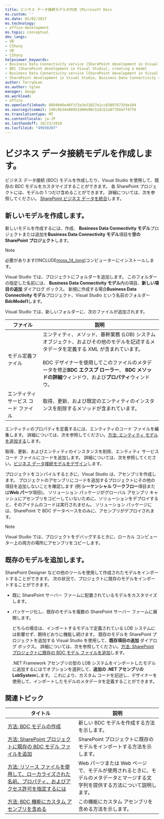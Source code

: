 ```yaml
---
title: ビジネス データ接続モデルの作成 |Microsoft Docs
ms.custom: ''
ms.date: 02/02/2017
ms.technology:
- office-development
ms.topic: conceptual
dev_langs:
- VB
- CSharp
- VB
- CSharp
helpviewer_keywords:
- Business Data Connectivity service [SharePoint development in Visual Studio], model
- BDC [SharePoint development in Visual Studio], creating a model
- Business Data Connectivity service [SharePoint development in Visual Studio], creating a model
- SharePoint development in Visual Studio, Business Data Connectivity service
author: TerryGLee
ms.author: tglee
manager: douge
ms.workload:
- office
ms.openlocfilehash: 68940d6e48f1f3a3e51017e1cc838976735de104
ms.sourcegitcommit: 240c8b34e80952d00e90c52dcb1a077b9aff47f6
ms.translationtype: MT
ms.contentlocale: ja-JP
ms.lasthandoff: 10/23/2018
ms.locfileid: "49930207"
---
```

# <a name="create-a-business-data-connectivity-model"></a>ビジネス データ接続モデルを作成します。
  ビジネス データ接続 (BDC) モデルを作成したり、Visual Studio を使用して、既存の BDC モデルをカスタマイズすることができます。 各 SharePoint プロジェクトには、モデルの 1 つだけ含めることができます。 詳細については、次を参照してください。 [SharePoint ビジネス データを統合](../sharepoint/integrating-business-data-into-sharepoint.md)します。  
  
## <a name="create-a-new-model"></a>新しいモデルを作成します。
 新しいモデルを作成するには、作成、 **Business Data Connectivity モデル**プロジェクトまたは追加を**Business Data Connectivity モデル**項目を**空の SharePoint プロジェクト**します。  
  
> [!NOTE]  
>  必要があります[!INCLUDE[moss_14_long](../sharepoint/includes/moss-14-long-md.md)]コンピューターにインストールします。  
  
 Visual Studio では、プロジェクトにフォルダーを追加します。 このフォルダーの指定した名前には、 **Business Data Connectivity モデル**内の項目、**新しい項目の追加** ダイアログ ボックス。 新規に作成する場合**Business Data Connectivity モデル**プロジェクト、Visual Studio という名前のフォルダー **BdcModel1**します。  
  
 Visual Studio では、新しいフォルダーに、次のファイルが追加されます。  
  
|ファイル|説明|  
|----------|-----------------|  
|モデル定義ファイル|エンティティ、メソッド、基幹業務 (LOB) システム オブジェクト、およびその他のモデルを記述するメタデータを定義する XML が含まれています。<br /><br /> BDC デザイナーを使用してこのファイルのメタデータを修正**BDC エクスプ ローラー**、 **BDC メソッドの詳細**ウィンドウ、および**プロパティ**ウィンドウ。|  
|エンティティ サービス コード ファイル|取得、更新、および既定のエンティティのインスタンスを削除するメソッドが含まれています。|  
  
 エンティティのプロパティを定義するには、エンティティのコード ファイルを編集します。 詳細については、次を参照してください。[方法: エンティティ モデルを追加する](../sharepoint/how-to-add-an-entity-to-a-model.md)します。  
  
 取得、更新、およびエンティティのインスタンスを削除、エンティティ サービス コード ファイルにコードを追加します。 詳細については、次を参照してください。[ビジネス データ接続モデルをデザイン](../sharepoint/designing-a-business-data-connectivity-model.md)します。  
  
 プロジェクトをコンパイルするときに、Visual Studio は、アセンブリを作成します。 プロジェクトのアセンブリにコードを追加するプロジェクトにその他の項目を追加しないことを確認します (例:**シーケンシャル ワークフロー**項目または**Web パーツ**項目)。 ソリューション パッケージがグローバル アセンブリ キャッシュにアセンブリをコピーしていないために、ソリューションをデプロイすると、そのアイテムのコードは実行されません。  ソリューション パッケージには、SharePoint で BDC データベースをのみに、アセンブリがデプロイされます。  
  
> [!NOTE]  
>  Visual Studio では、プロジェクトをデバッグするときに、ローカル コンピューター上の両方の場所にアセンブリをコピーします。  
  
## <a name="add-an-existing-model"></a>既存のモデルを追加します。
 SharePoint Designer などの他のツールを使用して作成されたモデルをインポートすることができます。 次の状況で、プロジェクトに既存のモデルをインポートすることができます。  
  
- 既に SharePoint サーバー ファームに配置されているモデルをカスタマイズします。  
  
- パッケージ化し、既存のモデルを複数の SharePoint サーバー ファームに展開します。  
  
  どちらの場合は、インポートするモデルで定義されている LOB システムには影響せず、期待どおりに機能し続けます。 既存のモデルを SharePoint プロジェクトを追加する Visual Studio を使用して、**既存項目の追加** ダイアログ ボックス。 詳細については、次を参照してください。[方法: SharePoint プロジェクトに既存の BDC モデル ファイルを追加](../sharepoint/how-to-add-an-existing-bdc-model-file-to-a-sharepoint-project.md)します。  
  
  .NET Framework アセンブリの型の LOB システムをインポートしたモデルに追加するにはでオプションを選択して、**追加の .NET アセンブリの LobSystem**します。 これにより、カスタム コードを記述し、デザイナーを使用して、インポートしたモデルのメタデータを定義することができます。  
  
## <a name="related-topics"></a>関連トピック
  
|タイトル|説明|  
|-----------|-----------------|  
|[方法: BDC モデルの作成](../sharepoint/how-to-create-a-bdc-model.md)|新しい BDC モデルを作成する方法を示します。|  
|[方法: SharePoint プロジェクトに既存の BDC モデル ファイルを追加](../sharepoint/how-to-add-an-existing-bdc-model-file-to-a-sharepoint-project.md)|SharePoint プロジェクトに既存のモデルをインポートする方法を示します。|  
|[方法: リソース ファイルを使用して、ローカライズされた名前、プロパティ、およびアクセス許可を指定するには](../sharepoint/how-to-use-a-resource-file-to-specify-localized-names-properties-and-permissions.md)|Web パーツまたは Web ページで、モデルが使用されるときに、モデルのメタデータとマージする文字列を提供する方法について説明します。|  
|[方法: BDC 機能にカスタム アセンブリを含める](../sharepoint/how-to-include-a-custom-assembly-in-a-bdc-feature.md)|この機能にカスタム アセンブリを含める方法を示します。|  
  
 
